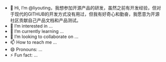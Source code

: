 - 👋 Hi, I’m @liyouting，我想参加开源产品的研发，虽然之前有开发经验，但对于现代的GITHUB的开发方式没有用过，但我有好奇心和勤奋，我愿意为开源社区贡献自己产品文档和产品测试。
- 👀 I’m interested in ...
- 🌱 I’m currently learning ...
- 💞️ I’m looking to collaborate on ...
- 📫 How to reach me ...
- 😄 Pronouns: ...
- ⚡ Fun fact: ...

<!---
liyouting/liyouting is a ✨ special ✨ repository because its `README.md` (this file) appears on your GitHub profile.
You can click the Preview link to take a look at your changes.
--->
